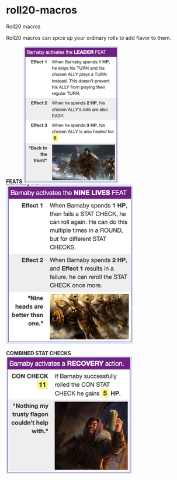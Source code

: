 # roll20-macros
Roll20 macros

Roll20 macros can spice up your ordinary rolls to add flavor to them.

**FEATS**
![Leader](https://github.com/2533001180/roll20-macros/blob/master/leader-feat.png)![Nine Lives](https://github.com/2533001180/roll20-macros/blob/master/nine-lives-feat.png)

**COMBINED STAT CHECKS**
![Recovery](https://github.com/2533001180/roll20-macros/blob/master/recovery-rolls.png)
